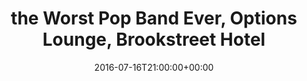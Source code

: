---
templateKey: event
guid: 08992e49-6eab-11ea-99c5-002590d1d1b0
date: 2016-07-16T21:00:00+00:00
eventTime: '9pm'
title: the Worst Pop Band Ever, Options Lounge, Brookstreet Hotel
artist: the Worst Pop Band Ever
city: Ottawa
venue: Options Lounge, Brookstreet Hotel
group: The Worst Pop Band Ever
---